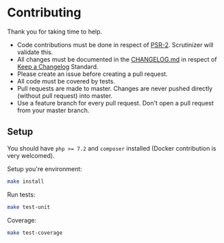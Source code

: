 # Contributing

Thank you for taking time to help.

- Code contributions must be done in respect of [PSR-2](https://github.com/php-fig/fig-standards/blob/master/accepted/PSR-2-coding-style-guide.md). Scrutinizer will validate this.
- All changes must be documented in the [CHANGELOG.md](https://github.com/gbprod/uuid-normalizer/blob/master/CHANGELOG.md) in respect of [Keep a Changelog](http://keepachangelog.com/) Standard.
- Please create an issue before creating a pull request.
- All code must be covered by tests.
- Pull requests are made to master. Changes are never pushed directly (without pull request) into master.
- Use a feature branch for every pull request. Don't open a pull request from your master branch.

## Setup

You should have `php >= 7.2` and `composer` installed (Docker contribution is very welcomed).

Setup you're environment:

```bash
make install
```

Run tests:

```bash
make test-unit
```

Coverage:

```bash
make test-coverage
```
